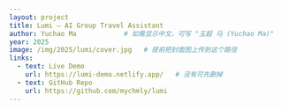 ```yaml
---
layout: project
title: Lumi – AI Group Travel Assistant
author: Yuchao Ma            # 如需显示中文，可写 "玉超 马 (Yuchao Ma)"
year: 2025
image: /img/2025/lumi/cover.jpg   # 提前把封面图上传到这个路径
links:
  - text: Live Demo
    url: https://lumi-demo.netlify.app/   # 没有可先删掉
  - text: GitHub Repo
    url: https://github.com/mychmly/lumi
---
```

